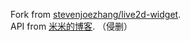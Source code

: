 Fork from [stevenjoezhang/live2d-widget](https://github.com/stevenjoezhang/live2d-widget).<br />
API from [米米的博客](https://zhangshuqiao.org). （侵删）
